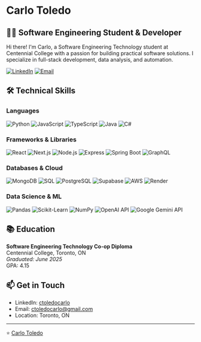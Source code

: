 # Carlo Toledo

## 👨‍💻 Software Engineering Student & Developer

Hi there! I'm Carlo, a Software Engineering Technology student at Centennial College with a passion for building practical software solutions. I specialize in full-stack development, data analysis, and automation.

[![LinkedIn](https://img.shields.io/badge/LinkedIn-Connect-blue?logo=linkedin)](https://www.linkedin.com/in/ctoledocarlo/) 
[![Email](https://img.shields.io/badge/Email-Contact-red?logo=gmail)](mailto:ctoledocarlo@gmail.com) 

## 🛠️ Technical Skills

### Languages
![Python](https://img.shields.io/badge/-Python-3776AB?style=flat&logo=python&logoColor=white)
![JavaScript](https://img.shields.io/badge/-JavaScript-F7DF1E?style=flat&logo=javascript&logoColor=black)
![TypeScript](https://img.shields.io/badge/-TypeScript-3178C6?style=flat&logo=typescript&logoColor=white)
![Java](https://img.shields.io/badge/-Java-007396?style=flat&logo=java&logoColor=white)
![C#](https://img.shields.io/badge/-C%23-239120?style=flat&logo=c-sharp&logoColor=white)

### Frameworks & Libraries
![React](https://img.shields.io/badge/-React-61DAFB?style=flat&logo=react&logoColor=black)
![Next.js](https://img.shields.io/badge/-Next.js-000000?style=flat&logo=next.js&logoColor=white)
![Node.js](https://img.shields.io/badge/-Node.js-339933?style=flat&logo=node.js&logoColor=white)
![Express](https://img.shields.io/badge/-Express-000000?style=flat&logo=express&logoColor=white)
![Spring Boot](https://img.shields.io/badge/-Spring_Boot-6DB33F?style=flat&logo=spring-boot&logoColor=white)
![GraphQL](https://img.shields.io/badge/-GraphQL-E10098?style=flat&logo=graphql&logoColor=white)

### Databases & Cloud
![MongoDB](https://img.shields.io/badge/-MongoDB-47A248?style=flat&logo=mongodb&logoColor=white)
![SQL](https://img.shields.io/badge/-SQL-4479A1?style=flat&logo=mysql&logoColor=white)
![PostgreSQL](https://img.shields.io/badge/-PostgreSQL-336791?style=flat&logo=postgresql&logoColor=white)
![Supabase](https://img.shields.io/badge/-Supabase-3ECF8E?style=flat&logo=supabase&logoColor=white)
![AWS](https://img.shields.io/badge/-AWS-232F3E?style=flat&logo=amazon-aws&logoColor=white)
![Render](https://img.shields.io/badge/-Render-46E3B7?style=flat&logo=render&logoColor=white)

### Data Science & ML
![Pandas](https://img.shields.io/badge/-Pandas-150458?style=flat&logo=pandas&logoColor=white)
![Scikit-Learn](https://img.shields.io/badge/-Scikit_Learn-F7931E?style=flat&logo=scikit-learn&logoColor=white)
![NumPy](https://img.shields.io/badge/-NumPy-013243?style=flat&logo=numpy&logoColor=white)
![OpenAI API](https://img.shields.io/badge/-OpenAI_API-412991?style=flat&logo=openai&logoColor=white)
![Google Gemini API](https://img.shields.io/badge/-Google_Gemini_API-4285F4?style=flat&logo=google&logoColor=white)

## 📚 Education

**Software Engineering Technology Co-op Diploma**  
Centennial College, Toronto, ON  
*Graduated: June 2025*  
GPA: 4.15

## 📫 Get in Touch

- LinkedIn: [ctoledocarlo](https://www.linkedin.com/in/ctoledocarlo/)
- Email: [ctoledocarlo@gmail.com](mailto:ctoledocarlo@gmail.com)
- Location: Toronto, ON

---

⭐️ [Carlo Toledo](https://github.com/ctoledocarlo)
